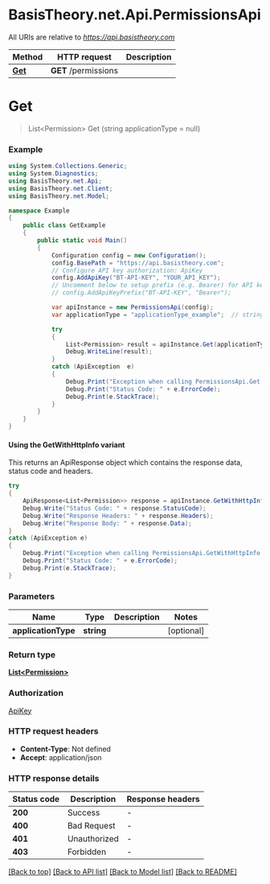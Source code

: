 # BasisTheory.net.Api.PermissionsApi

All URIs are relative to *https://api.basistheory.com*

| Method | HTTP request | Description |
|--------|--------------|-------------|
| [**Get**](PermissionsApi.md#get) | **GET** /permissions |  |

<a name="get"></a>
# **Get**
> List&lt;Permission&gt; Get (string applicationType = null)



### Example
```csharp
using System.Collections.Generic;
using System.Diagnostics;
using BasisTheory.net.Api;
using BasisTheory.net.Client;
using BasisTheory.net.Model;

namespace Example
{
    public class GetExample
    {
        public static void Main()
        {
            Configuration config = new Configuration();
            config.BasePath = "https://api.basistheory.com";
            // Configure API key authorization: ApiKey
            config.AddApiKey("BT-API-KEY", "YOUR_API_KEY");
            // Uncomment below to setup prefix (e.g. Bearer) for API key, if needed
            // config.AddApiKeyPrefix("BT-API-KEY", "Bearer");

            var apiInstance = new PermissionsApi(config);
            var applicationType = "applicationType_example";  // string |  (optional) 

            try
            {
                List<Permission> result = apiInstance.Get(applicationType);
                Debug.WriteLine(result);
            }
            catch (ApiException  e)
            {
                Debug.Print("Exception when calling PermissionsApi.Get: " + e.Message);
                Debug.Print("Status Code: " + e.ErrorCode);
                Debug.Print(e.StackTrace);
            }
        }
    }
}
```

#### Using the GetWithHttpInfo variant
This returns an ApiResponse object which contains the response data, status code and headers.

```csharp
try
{
    ApiResponse<List<Permission>> response = apiInstance.GetWithHttpInfo(applicationType);
    Debug.Write("Status Code: " + response.StatusCode);
    Debug.Write("Response Headers: " + response.Headers);
    Debug.Write("Response Body: " + response.Data);
}
catch (ApiException e)
{
    Debug.Print("Exception when calling PermissionsApi.GetWithHttpInfo: " + e.Message);
    Debug.Print("Status Code: " + e.ErrorCode);
    Debug.Print(e.StackTrace);
}
```

### Parameters

| Name | Type | Description | Notes |
|------|------|-------------|-------|
| **applicationType** | **string** |  | [optional]  |

### Return type

[**List&lt;Permission&gt;**](Permission.md)

### Authorization

[ApiKey](../README.md#ApiKey)

### HTTP request headers

 - **Content-Type**: Not defined
 - **Accept**: application/json


### HTTP response details
| Status code | Description | Response headers |
|-------------|-------------|------------------|
| **200** | Success |  -  |
| **400** | Bad Request |  -  |
| **401** | Unauthorized |  -  |
| **403** | Forbidden |  -  |

[[Back to top]](#) [[Back to API list]](../README.md#documentation-for-api-endpoints) [[Back to Model list]](../README.md#documentation-for-models) [[Back to README]](../README.md)

